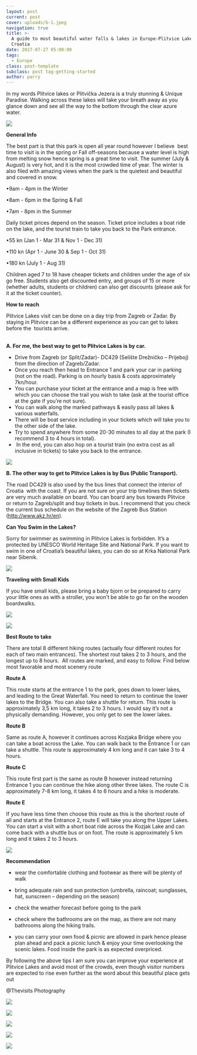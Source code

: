 ```yaml
---
layout: post
current: post
cover: uploads/b-1.jpeg
navigation: true
title: >-
  A guide to most beautiful water falls & lakes in Europe-Plitvice Lakes /
  Croatia
date: 2017-07-27 05:00:00
tags:
  - Europe
class: post-template
subclass: post tag-getting-started
author: parry
---
```


In my words Plitvice lakes or Plitvička Jezera is a truly stunning & Unique Paradise. Walking across these lakes will take your breath away as you glance down and see all the way to the bottom through the clear azure water.

![](/uploads/d-1.jpeg)

**General Info**

The best part is that this park is open all year round however I believe &nbsp;best time to visit is in the spring or Fall off-seasons because a water level is high from melting snow hence spring is a great time to visit. The summer (July & August) is very hot, and it is the most crowded time of year. The winter is also filed with amazing views when the park is the quietest and beautiful and covered in snow.

•9am - 4pm in the Winter

•8am - 6pm in the Spring & Fall

•7am - 8pm in the Summer

Daily ticket prices depend on the season. Ticket price includes a boat ride on the lake, and the tourist train to take you back to the Park entrance.

•55 kn (Jan 1 - Mar 31 & Nov 1 - Dec 31)

•110 kn (Apr 1 - June 30 & Sep 1 - Oct 31)

•180 kn (July 1 - Aug 31)

Children aged 7 to 18 have cheaper tickets and children under the age of six go free. Students also get discounted entry, and groups of 15 or more (whether adults, students or children) can also get discounts (please ask for it at the ticket counter).

**How to reach**

Plitvice Lakes visit can be done on a day trip from Zagreb or Zadar. By staying in Plitvice can be a different experience as you can get to lakes before the&nbsp; tourists arrive.&nbsp; &nbsp; &nbsp; &nbsp; &nbsp; &nbsp; &nbsp; &nbsp; &nbsp; &nbsp; &nbsp; &nbsp; &nbsp; &nbsp; &nbsp; &nbsp; &nbsp; &nbsp; &nbsp; &nbsp; &nbsp; &nbsp; &nbsp; &nbsp; &nbsp; &nbsp; &nbsp; &nbsp; &nbsp; &nbsp; &nbsp; &nbsp; &nbsp; &nbsp; &nbsp; &nbsp; &nbsp; &nbsp; &nbsp; &nbsp; &nbsp; &nbsp; &nbsp; &nbsp; &nbsp; &nbsp; &nbsp; &nbsp; &nbsp; &nbsp; &nbsp;&nbsp;

**A. For me, the best way to get to Plitvice Lakes is by car.&nbsp;**

* Drive from Zagreb (or Split/Zadar)- DC429 (Selište Drežničko – Prijeboj) from the direction of Zagreb/Zadar.
* Once you reach then head to Entrance 1 and park your car in parking (not on the road). Parking is on hourly basis & costs approximately 7kn/hour.&nbsp;
* You can purchase your ticket at the entrance and a map is free with which you can choose the trail you wish to take (ask at the tourist office at the gate if you’re not sure).
* You can walk along the marked pathways & easily pass all lakes & various waterfalls.
* There will be boat service including in your tickets which will take you to the other side of the lake.
* Try to spend anywhere from some 20-30 minutes to all day at the park (I recommend 3 to 4 hours in total).
* &nbsp;In the end, you can also hop on a tourist train (no extra cost as all inclusive in tickets) to take you back to the entrance.

![](/uploads/dsc-0936-1.jpeg)

**B. The other way to get to Plitvice Lakes is by Bus (Public Transport).**

The road DC429 is also used by the bus lines that connect the interior of Croatia&nbsp; with the coast. If you are not sure on your trip timelines then tickets are very much available on board. You can board any bus towards Plitvice or return to Zagreb/split and buy tickets in bus. I recommend that you check the current bus schedule on the website of the Zagreb Bus Station (http://www.akz.hr/en).

**Can You Swim in the Lakes?**

Sorry for swimmer as swimming in Plitvice Lakes is forbidden. It’s a protected by UNESCO World Heritage Site and National Park. If you want to swim in one of Croatia’s beautiful lakes, you can do so at Krka National Park near Sibenik.

![](/uploads/b-1.jpeg)

**Traveling with Small Kids**

If you have small kids, please bring a baby bjorn or be prepared to carry your little ones as with a stroller, you won't be able to go far on the wooden boardwalks.

![](/uploads/img-20180621-wa0011.jpg)

![](/uploads/18767738-1274514949271047-2029293795831648420-n-1.jpeg)

**Best Route to take**

There are total 8 different hiking routes (actually four different routes for each of two main entrances). The shortest rout takes 2 to 3 hours, and the longest up to 8 hours.&nbsp; All routes are marked, and easy to follow. Find below most favorable and most scenery route &nbsp;&nbsp;

**Route A**

This route starts at the entrance 1 to the park, goes down to lower lakes, and leading to the Great Waterfall. You need to return to continue the lower lakes to the Bridge. You can also take a shuttle for return. This route is approximately 3,5 km long, it takes 2 to 3 hours. I would say it’s not a physically demanding. However, you only get to see the lower lakes.

**Route B**

Same as route A, however it continues across Kozjaka Bridge where you can take a boat across the Lake. You can walk back to the Entrance 1 or can take a shuttle. This route is approximately 4 km long and it can take 3 to 4 hours.

**Route C**

This route first part is the same as route B however instead returning Entrance 1 you can continue the hike along other three lakes. The route C is approximately 7-8 km long, it takes 4 to 6 hours and a hike is moderate.

**Route E**

If you have less time then choose this route as this is the shortest route of all and starts at the Entrance 2, route E will take you along the Upper Lakes. You can start a visit with a short boat ride across the Kozjak Lake and can come back with a shuttle bus or on foot. The route is approximately 5 km long and it takes 2 to 3 hours.

![](/uploads/img-20180621-wa0013.jpg)

**Recommendation**

* wear the comfortable clothing and footwear as there will be plenty of walk
* bring adequate rain and sun protection (umbrella, raincoat; sunglasses, hat, sunscreen – depending on the season)
* check the weather forecast before going to the park
* check where the bathrooms are on the map, as there are not many bathrooms along the hiking trails.

* you can carry your own food & picnic are allowed in park hence please plan ahead and pack a picnic lunch & enjoy your time overlooking the scenic lakes. Food inside the park is as expected overpriced.

By following the above tips I am sure you can improve your experience at Plitvice Lakes and avoid most of the crowds, even though visitor numbers are expected to rise even further as the word about this beautiful place gets out

@Thevisits Photography

![](/uploads/18920598-1274514755937733-2937071263634472098-n-1.jpeg)

![](/uploads/1-1.jpg)

![](/uploads/18813704-1274515142604361-7115505236484065191-n-1.jpeg)

![](/uploads/a-1.jpeg)

![](/uploads/18835950-1274515389271003-890620018146094644-n-1.jpeg)